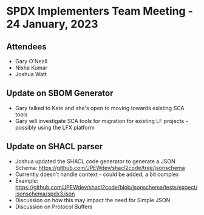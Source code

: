 # SPDX Implementers Team Meeting - 24 January, 2023

## Attendees
* Gary O'Neall
* Nisha Kumar
* Joshua Watt

## Update on SBOM Generator
* Gary talked to Kate and she's open to moving towards existing SCA tools
* Gary will investigate SCA tools for migration for existing LF projects - possibly using the LFX platform

## Update on SHACL parser
* Joshua updated the SHACL code generator to generate a JSON Schema: https://github.com/JPEWdev/shacl2code/tree/jsonschema
* Currently doesn't handle context - could be added, a bit complex
* Example: https://github.com/JPEWdev/shacl2code/blob/jsonschema/tests/expect/jsonschema/spdx3.json
* Discussion on how this may impact the need for Simple JSON
* Discussion on Protocol Buffers

